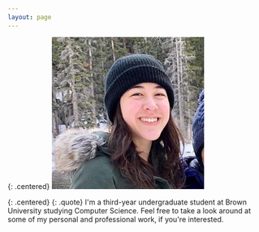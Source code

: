 ```yaml
---
layout: page
---
```



{: .centered}
<img src="images/sheridan.jpg" alt="A picture of me in a toque in the mountains." width="300">

{: .centered}
{: .quote}
I'm a third-year undergraduate student at Brown University studying Computer Science. Feel free to take a look around at some of my personal and professional work, if you're interested. 




<!--Currently I have no static content here, only blog content pulled from the layout home.html-->